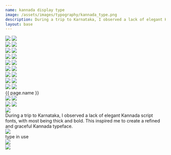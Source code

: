 ```yaml
---
name: kannada display type
image: /assets/images/typography/kannada_type.png
description: During a trip to Karnataka, I observed a lack of elegant Kannada script fonts, with most being thick and bold. This inspired me to create a refined and graceful Kannada typeface. 
layout: base
---
```

<div class="max-w-screen overflow-hidden">
    <div class="flex flex-row bg-scroll-right w-[1900px]">
        <img class="object-scale-down w-full" src="{{site.baseurl}}assets/images/typography/website_line-48.png">
        <img class="object-contain w-full" src="{{site.baseurl}}assets/images/typography/website_line-48.png">
    </div>
    <div class="flex flex-row bg-scroll-left w-[1900px]">
        <img src="{{site.baseurl}}assets/images/typography/website_line-46.png">
        <img src="{{site.baseurl}}assets/images/typography/website_line-46.png">
    </div>
    <div class="flex flex-row bg-scroll-right w-[1900px]">
        <img src="{{site.baseurl}}assets/images/typography/website_line-49.png">
        <img src="{{site.baseurl}}assets/images/typography/website_line-49.png">
    </div>
    <div class="flex flex-row bg-scroll-left w-[1900px]">
        <img src="{{site.baseurl}}assets/images/typography/website_line-48.png">
        <img src="{{site.baseurl}}assets/images/typography/website_line-48.png">
    </div>
    <div class="flex flex-row bg-scroll-right w-[1900px]">
        <img src="{{site.baseurl}}assets/images/typography/website_line-47.png">
        <img src="{{site.baseurl}}assets/images/typography/website_line-47.png">
    </div>
    <div class="flex flex-row bg-scroll-left w-[1900px]">
        <img src="{{site.baseurl}}assets/images/typography/website_line-50.png">
        <img src="{{site.baseurl}}assets/images/typography/website_line-50.png">
    </div>
    <div class="flex flex-row bg-scroll-right w-[1900px]">
        <img src="{{site.baseurl}}assets/images/typography/website_line-49.png">
        <img src="{{site.baseurl}}assets/images/typography/website_line-49.png">
    </div>
    <div class="flex flex-row bg-scroll-left w-[1900px]">
        <img src="{{site.baseurl}}assets/images/typography/website_line-47.png">
        <img src="{{site.baseurl}}assets/images/typography/website_line-47.png">
   </div> 
    <div class="hidden flex-row bg-scroll-right w-[1900px] md:flex">
        <img src="{{site.baseurl}}assets/images/typography/website_line-46.png">
        <img src="{{site.baseurl}}assets/images/typography/website_line-46.png">
    </div>
    <div class="lg:text-[96px] md:text-[96px] text-[50px] flex justify-center items-center fit-title-with-banner min-h-[145px] italic">
        {{ page.name }}
    </div>
</div>
<div class="w-full h-fit lg:px-20 px-5 font-[Instrument_Serif] text-white overflow-hidden mb-20">
    <div class="w-full h-full flex justify-center items-center">
        <div class="relative xl:w-[1060px] md:w-[700px] w-[500px] xl:h-[400px] md:h-[280px] h-[200px]">
            <div class="absolute xl:w-[780px] md:w-[560px] w-[330px] rotate-7">
                <div class="relative max-w-full top-[50px] md:-left-[7%] left-[3%]">
                    <img class="absolute w-[77%] top-0 left-0 right-0 bottom-0 my-auto mx-auto" src="{{site.baseurl}}assets/images/typography/kannada_individual-16.png">
                    <img src="{{site.baseurl}}assets/images/typography/website_42-42.png">
                </div>
            </div>
            <div class="absolute xl:w-[780px] md:w-[560px] w-[330px] -rotate-13">
                <div class="relative max-w-full xl:top-[230px] md:top-[150px] top-[110px] xl:-right-[40%] -right-[33%]">
                    <img class="absolute w-[77%] top-0 left-0 right-0 bottom-0 my-auto mx-auto drop-shadow-lg" src="{{site.baseurl}}assets/images/typography/kannada_individual-16.png">
                    <img src="{{site.baseurl}}assets/images/typography/website_42-42.png">
                </div>
            </div>
            <div class="absolute max-w-[780px]">
                <div class="relative xl:max-w-[780px] md:max-w-[560px] max-w-[330px] top-[80px] xl:-right-[370px] md:-right-[200px] -right-[130px] drop-shadow-lg">
                    <img class="w-[20%] m-auto" src="{{site.baseurl}}assets/images/typography/website_42-43.png">
                </div>
            </div>
        </div>
    </div>
    <div class="w-full grid grid-cols-10 my-20">
        <div class="lg:col-span-6 col-span-10 align-middle md:text-[48px] text-[22px] lg:pl-0 pl-5 flex items-center">
            During a trip to Karnataka, I observed a lack of elegant Kannada script fonts, with most being thick and bold. This inspired me to create a refined and graceful Kannada typeface.
        </div>
        <div class="lg:col-span-4 col-span-10 flex lg:flex-row-reverse lg:justify-normal justify-center lg:items-baseline items-center">
            <img class="object-scale-down w-[330px]" src="{{site.baseurl}}assets/images/typography/kannada_individual_letters-20.png">
        </div>
    </div>
    <div class="md:text-[48px] text-[22px] italic">
        type in use
    </div>
    <div class="grid grid-cols-2 md:grid-rows-1 grid-rows-2 gap-5">
        <div class="md:col-span-1 col-span-2 rounded-3xl bg-[#600000] overflow-hidden relative hover:cursor-pointer">
            <img src="{{site.baseurl}}assets/images/typography/kannada-wall1.png">
        </div>
        <div class="md:col-span-1 col-span-2 rounded-3xl bg-[#600000] overflow-hidden relative hover:cursor-pointer">
            <img src="{{site.baseurl}}assets/images/typography/kannada-wall2.png">
        </div>
    </div>
</div>